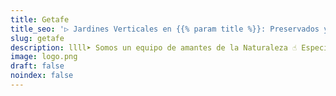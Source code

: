 ```yaml
---
title: Getafe
title_seo: '▷ Jardines Verticales en {{% param title %}}: Preservados y Artificales'
slug: getafe
description: llll➤ Somos un equipo de amantes de la Naturaleza ☝ Especializadas en Diseño de Interiores con Jardines Verticales en {{% param title %}}.
image: logo.png
draft: false
noindex: false
---
```

